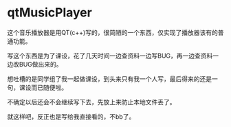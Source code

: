 # qtMusicPlayer

这个音乐播放器是用QT(c++)写的，很简陋的一个东西，仅实现了播放器该有的普通功能。

写这个东西是为了课设，花了几天时间一边查资料一边写BUG，再一边查资料一边改BUG做出来的。

想吐槽的是同学组了我一起做课设，到头来只有我一个人写，最后得来的还是一句，课设而已随便啦。

不确定以后还会不会继续写下去，先放上来防止本地文件丢了。

就这样吧，反正也是写给我直接看的，不bb了。
